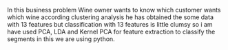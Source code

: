 In this business problem Wine owner wants to know which customer wants which wine according clustering analysis he has obtained the some data with 13 features but classification with 13 features is little clumsy so i am have used  PCA, LDA and Kernel PCA for feature extraction to classify the segments in this we are using python.

